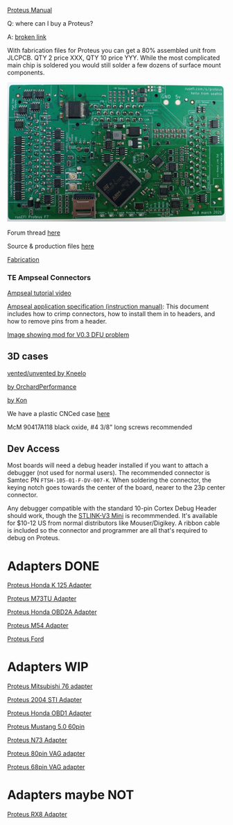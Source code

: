 [Proteus Manual](Proteus-Manual)


Q: where can I buy a Proteus?

A: [broken link](https://www.ebay.com/itm/333811680319)

With fabrication files for Proteus you can get a 80% assembled unit from JLCPCB. QTY 2 price XXX, QTY 10 price YYY.
While the most complicated main chip is soldered you would still solder a few dozens of surface mount components. 


![x](Hardware/Proteus/Hardware-Proteus-0.6-top.jpg)  

Forum thread [here](https://rusefi.com/forum/viewtopic.php?f=4&t=1646)

Source & production files [here](https://github.com/mck1117/proteus/)

[Fabrication](Hardware-Proteus-Fabrication)

### TE Ampseal Connectors

[Ampseal tutorial video](https://www.youtube.com/watch?v=24bNFu7a9lc)

[Ampseal application specification (instruction manual)](https://www.te.com/commerce/DocumentDelivery/DDEController?Action=showdoc&DocId=Specification+Or+Standard%7F114-16016%7FM%7Fpdf%7FEnglish%7FENG_SS_114-16016_M.pdf%7FN-A): This document includes how to crimp connectors, how to install them in to headers, and how to remove pins from a header.

[Image showing mod for V0.3 DFU problem](Images/Proteus_DFU_Hack.jpg)


<a name="3d_cases"/>

## 3D cases

[vented/unvented by Kneelo](Hardware/Proteus/Proteus_0.3_case_by_kneelo.zip)

[by OrchardPerformance](https://rusefi.com/forum/download/file.php?id=7242)

[by Kon](https://github.com/ksmola/proteus-case) 

We have a plastic CNCed case [here](https://www.ebay.com/itm/333958050504) 

McM 90417A118
black oxide, #4 3/8" long screws recommended

<a name="dev"/>

## Dev Access

Most boards will need a debug header installed if you want to attach a debugger (not used for normal users).  The recommended connector is Samtec PN `FTSH-105-01-F-DV-007-K`.  When soldering the connector, the keying notch goes towards the center of the board, nearer to the 23p center connector.

Any debugger compatible with the standard 10-pin Cortex Debug Header should work, though the [STLINK-V3 Mini](https://www.st.com/en/development-tools/stlink-v3mini.html) is recommmended.  It's available for $10-12 US from normal distributors like Mouser/Digikey.  A ribbon cable is included so the connector and programmer are all that's required to debug on Proteus.


# Adapters DONE

[Proteus Honda K 125 Adapter](https://github.com/rusefi/proteus-Honda-K-125-adapter)

[Proteus M73TU Adapter](https://github.com/rusefi/proteus-m73tu-adapter)

[Proteus Honda OBD2A Adapter](https://github.com/rusefi/proteus-Honda-OBD2A-adapter)

[Proteus M54 Adapter](https://github.com/rusefi/proteus-M54-adapter)

[Proteus Ford](https://github.com/rusefi/proteus-mustang5.0-60-pin)

# Adapters WIP

[Proteus Mitsubishi 76 adapter](https://github.com/rusefi/proteus-mitsubishi76-adapter)

[Proteus 2004 STI Adapter](https://github.com/rusefi/proteus-2004sti-adapter)

[Proteus Honda OBD1 Adapter](https://github.com/rusefi/proteus-Honda-OBD1-adapter/)

[Proteus Mustang 5.0 60pin](https://github.com/rusefi/proteus-mustang5.0-60-pin)

[Proteus N73 Adapter](https://github.com/rusefi/proteus-N73-adapter/)

[Proteus 80pin VAG adapter](https://github.com/rusefi/proteus-80-pin-vag-adapter)

[Proteus 68pin VAG adapter](https://github.com/rusefi/proteus-68-pin-vag-adapter)

# Adapters maybe NOT

[Proteus RX8 Adapter](https://github.com/rusefi/proteus-rx8-adapter)
